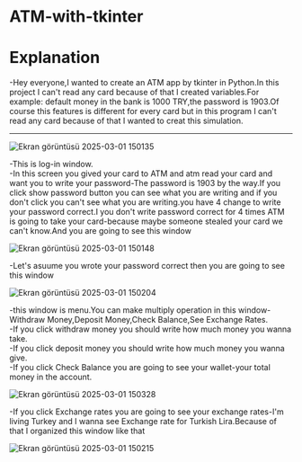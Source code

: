 # ATM-with-tkinter

<h1>Explanation</h1>
-Hey everyone,I wanted to create an ATM app by tkinter in Python.In this project I can't read any card because of that I created variables.For example: default money in the bank is 1000 TRY,the password is 1903.Of course this features is different for every card but in this program I can't read any card because of that I wanted to creat this simulation.
<hr/>

![Ekran görüntüsü 2025-03-01 150135](https://github.com/user-attachments/assets/ec776af6-dd4d-4654-86f1-9f99492ed323)

-This is log-in window.<br/>
-In this screen you gived your card to ATM and atm read your card and want you to write your password-The password is 1903 by the way.If you click show password button you can see what you are writing and if you don't click you can't see what you are writing.you have 4 change to write your password correct.I you don't write password correct for 4 times ATM is going to take your card-because maybe someone stealed your card we can't know.And you are going to see this window

![Ekran görüntüsü 2025-03-01 150148](https://github.com/user-attachments/assets/8b4a068b-7628-4123-bd8f-d19c0ded8cf4)

-Let's asuume you wrote your password correct then you are going to see this window

![Ekran görüntüsü 2025-03-01 150204](https://github.com/user-attachments/assets/061a0469-288b-4b82-b03b-2e688c7ff7a1)

-this window is menu.You can make multiply operation in this window-Withdraw Money,Deposit Money,Check Balance,See Exchange Rates.<br/>
-If you click withdraw money you should write how much money you wanna take.<br/>
-If you click deposit money you should write how much money you wanna give.<br/>
-If you click Check Balance you are going to see your wallet-your total money in the account.<br/>

![Ekran görüntüsü 2025-03-01 150328](https://github.com/user-attachments/assets/4ed2b1ef-07a6-4b8e-9cf3-9bc5c0ad0cf6)

-If you click Exchange rates you are going to see your exchange rates-I'm living Turkey and I wanna see Exchange rate for Turkish Lira.Because of that I organized this window like that <br/>

![Ekran görüntüsü 2025-03-01 150215](https://github.com/user-attachments/assets/cc530fd4-eb97-47ce-b026-576532e2e3f9)


